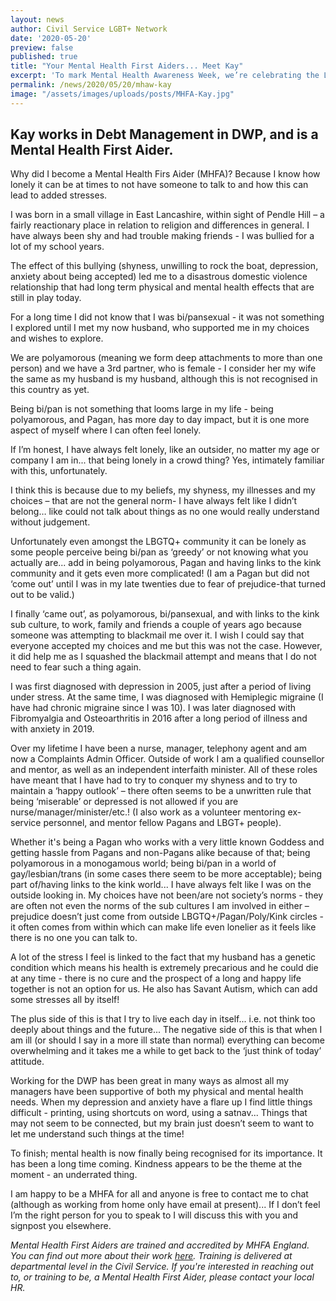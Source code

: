```yaml
---
layout: news
author: Civil Service LGBT+ Network
date: '2020-05-20'
preview: false
published: true
title: "Your Mental Health First Aiders... Meet Kay"
excerpt: 'To mark Mental Health Awareness Week, we’re celebrating the LGBT+ staff who support workplace wellbeing as Mental Health First Aiders.'
permalink: /news/2020/05/20/mhaw-kay
image: "/assets/images/uploads/posts/MHFA-Kay.jpg"
---
```


## Kay works in Debt Management in DWP, and is a Mental Health First Aider. 

Why did I become a Mental Health Firs Aider (MHFA)? Because I know how lonely it can be at times to not have someone to talk to and how this can lead to added stresses.

I was born in a small village in East Lancashire, within sight of Pendle Hill – a  fairly reactionary place in relation to religion and differences in general. I have always been shy and had trouble making friends - I was bullied for a lot of my school years.

The effect of this bullying (shyness, unwilling to rock the boat, depression, anxiety about being accepted) led me to a disastrous domestic violence relationship that had long term physical and mental health effects that are still in play today.

For a long time I did not know that I was bi/pansexual - it was not something I explored until I met my now husband, who supported me in my choices and wishes to explore.

We are polyamorous (meaning we form deep attachments to more than one person) and we have a 3rd partner, who is female - I consider her my wife the same as my husband is my husband, although this is not recognised in this country as yet.

Being bi/pan is not something that looms large in my life - being polyamorous, and Pagan, has more day to day impact, but it is one more aspect of myself where I can often feel lonely.

If I’m honest, I have always felt lonely, like an outsider, no matter my age or company I am in... that being lonely in a crowd thing? Yes, intimately familiar with this, unfortunately.

I think this is because due to my beliefs, my shyness, my illnesses and my choices – that are not the general norm- I have always felt like I didn’t belong… like could not talk about things as no one would really understand without judgement.

Unfortunately even amongst the LBGTQ+ community it can be lonely as some people perceive being bi/pan as ‘greedy’ or not knowing what you actually are... add in being polyamorous, Pagan and having links to the kink community and it gets even more complicated! (I am a Pagan but did not ‘come out’ until I was in my late twenties due to fear of prejudice-that turned out to be valid.)

I finally ‘came out’, as polyamorous, bi/pansexual, and with links to the kink sub culture,  to work, family and friends a couple of years ago because someone was attempting to blackmail me over it. I wish I could say that everyone accepted my choices and me but this was not the case. However, it did help me as I squashed the blackmail attempt and means that I do not need to fear such a thing again.

I was first diagnosed with depression in 2005, just after a period of living under stress. At the same time, I was diagnosed with Hemiplegic migraine (I have had chronic migraine since I was 10). I was later diagnosed with Fibromyalgia and Osteoarthritis in 2016 after a long period of illness and with anxiety in 2019.

Over my lifetime I have been a nurse, manager, telephony agent and am now a Complaints Admin Officer. Outside of work I am a qualified counsellor and mentor, as well as an independent interfaith minister. All of these roles have meant that I have had to try to conquer my shyness and to try to maintain a ‘happy outlook’ – there often seems to be a unwritten rule that being ‘miserable’ or depressed is not allowed if you are nurse/manager/minister/etc.! (I  also work as a volunteer mentoring ex-service personnel, and mentor fellow Pagans and LBGT+ people).

Whether it's being a Pagan who works with a very little known Goddess and getting hassle from Pagans and non-Pagans alike because of that; being polyamorous in a monogamous world; being bi/pan in a world of gay/lesbian/trans (in some cases there seem to be more acceptable); being part of/having links to the kink world... I have always felt like I was on the outside looking in. My choices have not been/are not society’s norms - they are often not even the norms of the sub cultures I am involved in either – prejudice doesn’t just come from outside LBGTQ+/Pagan/Poly/Kink circles - it often comes from within which can make life even lonelier as it feels like there is no one you can talk to.

A lot of the stress I feel is linked to the fact that my husband has a genetic condition which means his health is extremely precarious and he could die at any time - there is no cure and the prospect of a long and happy life together is not an option for us. He also has Savant Autism, which can add some stresses all by itself!

The plus side of this is that I try to live each day in itself... i.e. not think too deeply about things and the future... The negative side of this is that when I am ill (or should I say in a more ill state than normal) everything can become overwhelming and it takes me a while to get back to the ‘just think of today’ attitude.

Working for the DWP has been great in many ways as almost all my managers have been supportive of both my physical and mental health needs. When my depression and anxiety have a flare up I find little things difficult - printing, using shortcuts on word, using a  satnav... Things that may not seem to be connected, but my brain just doesn’t seem to want to let me understand such things at the time!

To finish; mental health is now finally being recognised for its importance. It has been a long time coming. Kindness appears to be the theme at the moment - an underrated thing.

I am happy to be a MHFA for all and anyone is free to contact me to chat (although as working from home only have email at present)... If I don’t feel I’m the right person for you to speak to I will discuss this with you and signpost you elsewhere.

*Mental Health First Aiders are trained and accredited by MHFA England. You can find out more about their work [here](https://www.youtube.com/watch?v=NFRCdgXGlig). Training is delivered at departmental level in the Civil Service. If you're interested in reaching out to, or training to be, a Mental Health First Aider, please contact your local HR.* 
